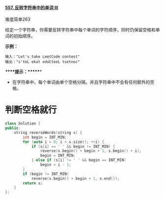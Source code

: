 #### [557. 反转字符串中的单词 III](https://leetcode-cn.com/problems/reverse-words-in-a-string-iii/)

难度简单263

给定一个字符串，你需要反转字符串中每个单词的字符顺序，同时仍保留空格和单词的初始顺序。

 

**示例：**

```
输入："Let's take LeetCode contest"
输出："s'teL ekat edoCteeL tsetnoc"
```

 

***\**\*\*\*提示：\*\*\*\*\****

- 在字符串中，每个单词由单个空格分隔，并且字符串中不会有任何额外的空格。



# 判断空格就行

```c++
class Solution {
public:
    string reverseWords(string s) {
        int begin = INT_MIN;
        for (auto i = 0; i < s.size(); ++i) {
            if (s[i] == ' ' && begin != INT_MIN) {
                reverse(s.begin() + begin + 1, s.begin() + i);
                begin = INT_MIN;
            } else if (s[i] != ' ' && begin == INT_MIN)
                begin = i - 1;
        }
        if (begin != INT_MIN) 
            reverse(s.begin() + begin + 1, s.end());
        return s;
    }
};
```

